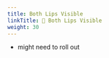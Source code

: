 ```yaml
---
title: Both Lips Visible
linkTitle: 🔴 Both Lips Visible
weight: 30
---
```





- might need to roll out
